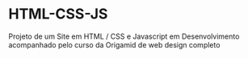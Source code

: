 # HTML-CSS-JS
 Projeto de um Site em HTML / CSS e Javascript em Desenvolvimento acompanhado pelo curso da Origamid de web design completo
